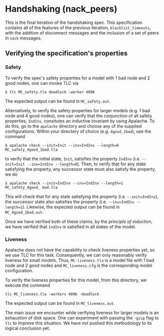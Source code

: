 # Handshaking (nack_peers)

This is the final iteration of the handshaking spec. This specification contains all of the features of the previous iteration, `blacklist_timeouts`, with the addition of disconnect messages and the inclusion of a set of peers in `nack` messages.

## Verifying the specification's properties

### Safety

To verify the spec's safety properties for a model with 1 bad node and 2 good nodes, one can invoke TLC via

```
$ tlc MC_safety.tla deadlock -worker 4096
```

The expected output can be found in `MC_safety.out`.

Alternatively, to verify the safety properties for larger models (e.g. 1 bad node and 4 good nodes), one can verify that the conjunction of all safety properties, `IndInv`, consitutes an inductive invariant by using Apalache. To do this, go to the `apalache` directory and choose any of the supplied configurations. Within your directory of choice (e.g. `4good_1bad`), use the command

```
$ apalache check --init=Init --inv=IndInv --length=0 MC_safety_4good_1bad.tla 
```

to verify that the initial state, `Init`, satisfies the property `IndInv` (i.e. `--init=Init --inv=IndInv --length=0`). Then, to verify that for any state satisfying the property, any successor state must also satisfy the property, we do

```
$ apalache check --init=IndInv --inv=IndInv --length=1 MC_safety_4good_ bad.tla 
```

This will check that for any state satisfying the property (i.e. `--init=IndInv`), the successor state also satisfies the property (i.e. `--inv=IndInv --length=1`). Likewise, the expected output can be found in `MC_4good_1bad.out`.

Once we have verified both of these claims, by the *principle of induction*, we have verified that `IndInv` is satisfied in all states of the model.

### Liveness

Apalache does not have the capability to check liveness properties yet, so we use TLC for this task. Consequently, we can only reasonably verify liveness for small models. Thus, `MC-liveness.tla` is a model file with 1 bad node and 2 good nodes and `MC_liveness.cfg` is the corresponding model configuration.

To verify the liveness properties for this model, from this directory, we execute the command

```
tlc MC_liveness.tla -workers 4096 -deadlock
```

The expected output can be found in `MC_liveness.out`.

The main issue we encounter while verifying liveness for larger models is an exhaustion of disk space. One can experiment with passing the `-gzip` flag to `tlc` to improve this situation. We have not pushed this methodology to its logical conclusion yet.
